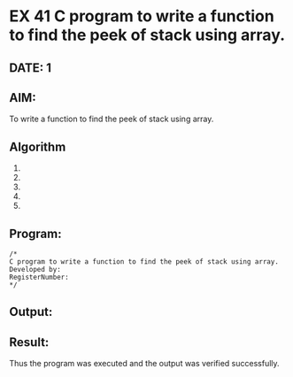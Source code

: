 # EX 41 C program to write a function to find the peek of stack using array.
## DATE: 1
## AIM:
To write a function to find the peek of stack using array.

## Algorithm
1. 
2. 
3. 
4.  
5.   

## Program:
```
/*
C program to write a function to find the peek of stack using array.
Developed by: 
RegisterNumber:  
*/
```

## Output:



## Result:
Thus the program was executed and the output was verified successfully.
